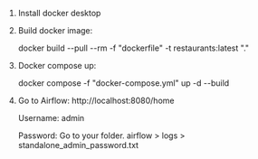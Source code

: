 1. Install docker desktop

2. Build docker image:

   docker build --pull --rm -f "dockerfile" -t restaurants:latest "."

3. Docker compose up:

   docker compose -f "docker-compose.yml" up -d --build

4. Go to Airflow: http://localhost:8080/home

   Username: admin

   Password: Go to your folder. airflow > logs > standalone_admin_password.txt
